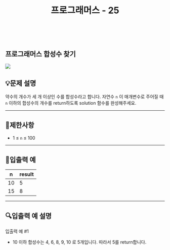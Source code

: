 ﻿---
layout: post
title: "프로그래머스 - 25"
category: studylog
tags: algorithm
---

<br>

## 프로그래머스 합성수 찾기


![](https://velog.velcdn.com/images/dlsdud9098/post/e1464da6-734f-4172-a5d3-8df73b71a328/image.png)
## 💡문제 설명
약수의 개수가 세 개 이상인 수를 합성수라고 합니다. 자연수 ```n```
이 매개변수로 주어질 때 ```n```
이하의 합성수의 개수를 return하도록 solution 함수를 완성해주세요.


---




## 🚫제한사항


* 1 ≤ ```n```
 ≤ 100




---




## 🔢입출력 예




<table><thead><tr><th>n</th><th>result</th></tr></thead><tbody><tr><td>10</td><td>5</td></tr><tr><td>15</td><td>8</td></tr></tbody>
</table>


---




## 🔍입출력 예 설명
입출력 예 #1


* 10 이하 합성수는 4, 6, 8, 9, 10 로 5개입니다. 따라서 5를 return합니다.
